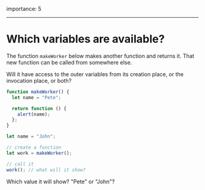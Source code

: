 importance: 5

---

# Which variables are available?

The function `makeWorker` below makes another function and returns it. That new function can be called from somewhere else.

Will it have access to the outer variables from its creation place, or the invocation place, or both?

```js
function makeWorker() {
  let name = "Pete";

  return function () {
    alert(name);
  };
}

let name = "John";

// create a function
let work = makeWorker();

// call it
work(); // what will it show?
```

Which value it will show? "Pete" or "John"?
